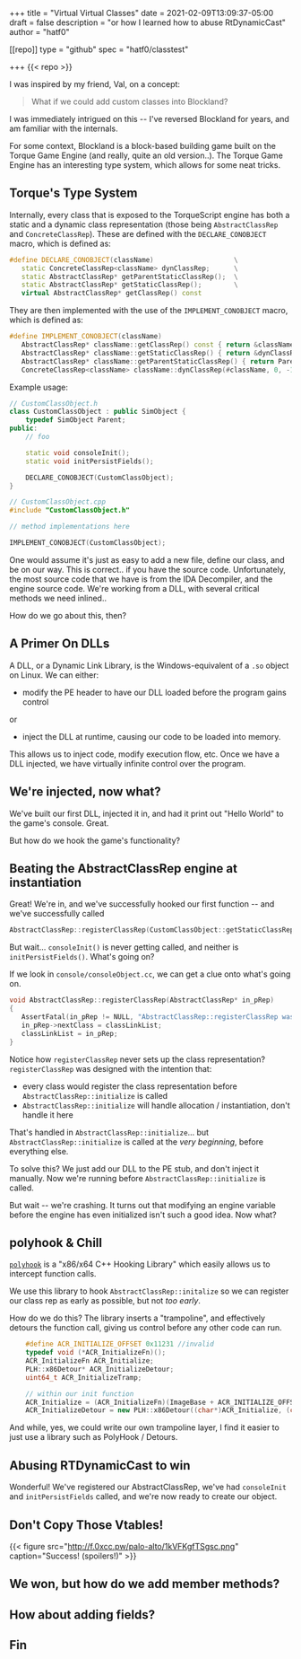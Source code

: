 +++
title = "Virtual Virtual Classes"
date = 2021-02-09T13:09:37-05:00
draft = false
description = "or how I learned how to abuse RtDynamicCast"
author = "hatf0"

[[repo]]
type = "github"
spec = "hatf0/classtest"

+++
{{< repo >}}

I was inspired by my friend, Val, on a concept: 
> What if we could add custom classes into Blockland?

I was immediately intrigued on this -- I've reversed Blockland for years, and am familiar with the internals. 

For some context, Blockland is a block-based building game built on the Torque Game Engine (and really, quite an old version..). The Torque Game Engine has an interesting type system, which allows for some neat tricks.

## Torque's Type System
Internally, every class that is exposed to the TorqueScript engine has both a static and a dynamic class representation 
(those being `AbstractClassRep` and `ConcreteClassRep`). These are defined with the `DECLARE_CONOBJECT` macro, which is defined as:
```cpp
#define DECLARE_CONOBJECT(className)                    \
   static ConcreteClassRep<className> dynClassRep;      \
   static AbstractClassRep* getParentStaticClassRep();  \
   static AbstractClassRep* getStaticClassRep();        \
   virtual AbstractClassRep* getClassRep() const
```

They are then implemented with the use of the `IMPLEMENT_CONOBJECT` macro, which is defined as:
```cpp
#define IMPLEMENT_CONOBJECT(className)                                                            \
   AbstractClassRep* className::getClassRep() const { return &className::dynClassRep; }           \
   AbstractClassRep* className::getStaticClassRep() { return &dynClassRep; }                      \
   AbstractClassRep* className::getParentStaticClassRep() { return Parent::getStaticClassRep(); } \
   ConcreteClassRep<className> className::dynClassRep(#className, 0, -1, 0, className::getParentStaticClassRep())
```

Example usage:
```cpp
// CustomClassObject.h
class CustomClassObject : public SimObject {
    typedef SimObject Parent;
public:
    // foo

    static void consoleInit();
    static void initPersistFields();

    DECLARE_CONOBJECT(CustomClassObject);
}

// CustomClassObject.cpp
#include "CustomClassObject.h"

// method implementations here

IMPLEMENT_CONOBJECT(CustomClassObject);
```
One would assume it's just as easy to add a new file, define our class, and be on our way. This is correct.. if you have the source code. 
Unfortunately, the most source code that we have is from the IDA Decompiler, and the engine source code. We're working from a DLL, with several critical methods we need inlined.. 

How do we go about this, then?

## A Primer On DLLs
A DLL, or a Dynamic Link Library, is the Windows-equivalent of a `.so` object on Linux. We can either:
* modify the PE header to have our DLL loaded before the program gains control

or

* inject the DLL at runtime, causing our code to be loaded into memory.

This allows us to inject code, modify execution flow, etc. Once we have a DLL injected, we have virtually infinite control over the program. 

## We're injected, now what?
We've built our first DLL, injected it in, and had it print out "Hello World" to the game's console. Great.

But how do we hook the game's functionality?

## Beating the AbstractClassRep engine at instantiation
Great! We're in, and we've successfully hooked our first function -- and we've successfully called
```cpp
AbstractClassRep::registerClassRep(CustomClassObject::getStaticClassRep());
```

But wait... `consoleInit()` is never getting called, and neither is `initPersistFields()`. What's going on? 

If we look in `console/consoleObject.cc`, we can get a clue onto what's going on.
```cpp
void AbstractClassRep::registerClassRep(AbstractClassRep* in_pRep)
{
   AssertFatal(in_pRep != NULL, "AbstractClassRep::registerClassRep was passed a NULL pointer!");
   in_pRep->nextClass = classLinkList;
   classLinkList = in_pRep;
}
```

Notice how `registerClassRep` never sets up the class representation? `registerClassRep` was designed with the intention that:
* every class would register the class representation before `AbstractClassRep::initialize` is called
* `AbstractClassRep::initialize` will handle allocation / instantiation, don't handle it here

That's handled in `AbstractClassRep::initialize`... but `AbstractClassRep::initialize` is called at the *very beginning*, before everything else. 

To solve this? We just add our DLL to the PE stub, and don't inject it manually. Now we're running before `AbstractClassRep::initialize` is called.

But wait -- we're crashing. It turns out that modifying an engine variable before the engine has even initialized isn't such a good idea. Now what? 

## polyhook & Chill

[`polyhook`](https://github.com/stevemk14ebr/PolyHook_2_0) is a "x86/x64 C++ Hooking Library" which easily allows us to intercept function calls. 

We use this library to hook `AbstractClassRep::initalize` so we can register our class rep as early as possible, but not *too early*. 

How do we do this? The library inserts a "trampoline", and effectively detours the function call, giving us control before any other code can run.
```cpp
    #define ACR_INITIALIZE_OFFSET 0x11231 //invalid
    typedef void (*ACR_InitializeFn)();
    ACR_InitializeFn ACR_Initialize;
    PLH::x86Detour* ACR_InitializeDetour;
    uint64_t ACR_InitializeTramp;

    // within our init function
    ACR_Initialize = (ACR_InitializeFn)(ImageBase + ACR_INITIALIZE_OFFSET);
    ACR_InitializeDetour = new PLH::x86Detour((char*)ACR_Initialize, (char*)&h_ACRInit, &ACR_InitializeTramp, dis);
```
And while, yes, we could write our own trampoline layer, I find it easier to just use a library such as PolyHook / Detours. 

## Abusing RTDynamicCast to win
Wonderful! We've registered our AbstractClassRep, we've had `consoleInit` and `initPersistFields` called, and we're now ready to create our object.


## Don't Copy Those Vtables!


{{< figure src="http://f.0xcc.pw/palo-alto/1kVFKgfTSgsc.png" caption="Success! (spoilers!)" >}}

## We won, but how do we add member methods?

## How about adding fields?

## Fin

